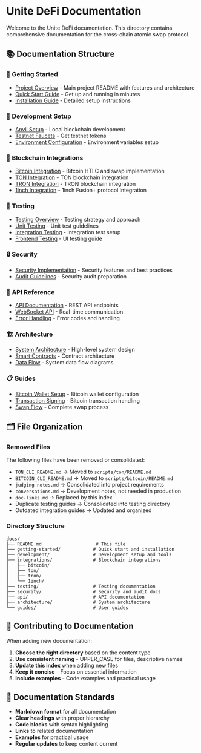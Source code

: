 # Unite DeFi Documentation

Welcome to the Unite DeFi documentation. This directory contains comprehensive documentation for the cross-chain atomic swap protocol.

## 📚 Documentation Structure

### 🚀 Getting Started

- [Project Overview](../README.md) - Main project README with features and architecture
- [Quick Start Guide](./getting-started/QUICK_START.md) - Get up and running in minutes
- [Installation Guide](./getting-started/INSTALLATION.md) - Detailed setup instructions

### 🔧 Development Setup

- [Anvil Setup](./development/ANVIL_SETUP.md) - Local blockchain development
- [Testnet Faucets](./development/FAUCET_GUIDE.md) - Get testnet tokens
- [Environment Configuration](./development/ENVIRONMENT.md) - Environment variables setup

### 🔗 Blockchain Integrations

- [Bitcoin Integration](./integrations/bitcoin/) - Bitcoin HTLC and swap implementation
- [TON Integration](./integrations/ton/) - TON blockchain integration
- [TRON Integration](./integrations/tron/) - TRON blockchain integration
- [1inch Integration](./integrations/1inch/) - 1inch Fusion+ protocol integration

### 🧪 Testing

- [Testing Overview](./testing/TESTING_OVERVIEW.md) - Testing strategy and approach
- [Unit Testing](./testing/UNIT_TESTING.md) - Unit test guidelines
- [Integration Testing](./testing/INTEGRATION_TESTING.md) - Integration test setup
- [Frontend Testing](./testing/FRONTEND_TESTING.md) - UI testing guide

### 🔒 Security

- [Security Implementation](./security/SECURITY_IMPLEMENTATION.md) - Security features and best practices
- [Audit Guidelines](./security/AUDIT_GUIDELINES.md) - Security audit preparation

### 📖 API Reference

- [API Documentation](./api/API_REFERENCE.md) - REST API endpoints
- [WebSocket API](./api/WEBSOCKET_API.md) - Real-time communication
- [Error Handling](./api/ERROR_HANDLING.md) - Error codes and handling

### 🏗️ Architecture

- [System Architecture](./architecture/SYSTEM_ARCHITECTURE.md) - High-level system design
- [Smart Contracts](./architecture/SMART_CONTRACTS.md) - Contract architecture
- [Data Flow](./architecture/DATA_FLOW.md) - System data flow diagrams

### 📋 Guides

- [Bitcoin Wallet Setup](./guides/BITCOIN_WALLET_SETUP.md) - Bitcoin wallet configuration
- [Transaction Signing](./guides/BITCOIN_TRANSACTION_SIGNING.md) - Bitcoin transaction handling
- [Swap Flow](./guides/BITCOIN_SWAP_FLOW.md) - Complete swap process

## 🗂️ File Organization

### Removed Files

The following files have been removed or consolidated:

- `TON_CLI_README.md` → Moved to `scripts/ton/README.md`
- `BITCOIN_CLI_README.md` → Moved to `scripts/bitcoin/README.md`
- `judging notes.md` → Consolidated into project requirements
- `conversations.md` → Development notes, not needed in production
- `doc-links.md` → Replaced by this index
- Duplicate testing guides → Consolidated into testing directory
- Outdated integration guides → Updated and organized

### Directory Structure

```
docs/
├── README.md                    # This file
├── getting-started/            # Quick start and installation
├── development/                # Development setup and tools
├── integrations/               # Blockchain integrations
│   ├── bitcoin/
│   ├── ton/
│   ├── tron/
│   └── 1inch/
├── testing/                    # Testing documentation
├── security/                   # Security and audit docs
├── api/                        # API documentation
├── architecture/               # System architecture
└── guides/                     # User guides
```

## 🔄 Contributing to Documentation

When adding new documentation:

1. **Choose the right directory** based on the content type
2. **Use consistent naming** - UPPER_CASE for files, descriptive names
3. **Update this index** when adding new files
4. **Keep it concise** - Focus on essential information
5. **Include examples** - Code examples and practical usage

## 📝 Documentation Standards

- **Markdown format** for all documentation
- **Clear headings** with proper hierarchy
- **Code blocks** with syntax highlighting
- **Links** to related documentation
- **Examples** for practical usage
- **Regular updates** to keep content current
